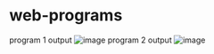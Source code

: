 # web-programs
program 1 output
![image](https://github.com/sunainaBhavanagary/web-programs/assets/136686725/4c8299fb-ca0f-4ac1-a669-4da1dfe005b0)
program 2 output
![image](https://github.com/sunainaBhavanagary/web-programs/assets/136686725/a5eadf37-f1d8-4b23-8a39-9700fd748623)
